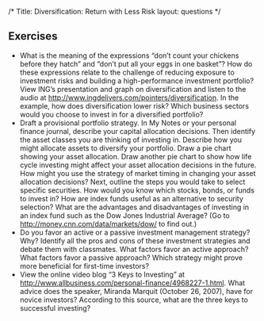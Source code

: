 /*
Title: Diversification: Return with Less Risk
layout: questions
*/

## Exercises

- What is the meaning of the expressions “don’t count your chickens before they hatch” and “don’t put all your eggs in one basket”? How do these expressions relate to the challenge of reducing exposure to investment risks and building a high-performance investment portfolio? View ING’s presentation and graph on diversification and listen to the audio at http://www.ingdelivers.com/pointers/diversification. In the example, how does diversification lower risk? Which business sectors would you choose to invest in for a diversified portfolio?
- Draft a provisional portfolio strategy. In My Notes or your personal finance journal, describe your capital allocation decisions. Then identify the asset classes you are thinking of investing in. Describe how you might allocate assets to diversify your portfolio. Draw a pie chart showing your asset allocation. Draw another pie chart to show how life cycle investing might affect your asset allocation decisions in the future. How might you use the strategy of market timing in changing your asset allocation decisions? Next, outline the steps you would take to select specific securities. How would you know which stocks, bonds, or funds to invest in? How are index funds useful as an alternative to security selection? What are the advantages and disadvantages of investing in an index fund such as the Dow Jones Industrial Average? (Go to http://money.cnn.com/data/markets/dow/ to find out.)
- Do you favor an active or a passive investment management strategy? Why? Identify all the pros and cons of these investment strategies and debate them with classmates. What factors favor an active approach? What factors favor a passive approach? Which strategy might prove more beneficial for first-time investors?
- View the online video blog “3 Keys to Investing” at http://www.allbusiness.com/personal-finance/4968227-1.html. What advice does the speaker, Miranda Marquit (October 26, 2007), have for novice investors? According to this source, what are the three keys to successful investing?

